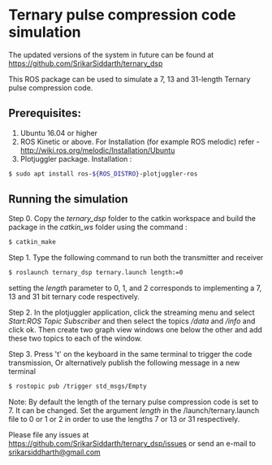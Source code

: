 # Ternary pulse compression code simulation

The updated versions of the system in future can be found at https://github.com/SrikarSiddarth/ternary_dsp

This ROS package can be used to simulate a 7, 13 and 31-length Ternary pulse compression code.

## Prerequisites:
1. Ubuntu 16.04 or higher
2. ROS Kinetic or above. 
For Installation (for example ROS melodic) refer - http://wiki.ros.org/melodic/Installation/Ubuntu
3. Plotjuggler package. 
Installation :
```sh
$ sudo apt install ros-${ROS_DISTRO}-plotjuggler-ros
```

## Running the simulation

Step 0. Copy the *ternary_dsp* folder to the catkin workspace and build the package in the *catkin_ws* folder using the command :
```sh
$ catkin_make
```

Step 1. Type the following command to run both the transmitter and receiver

```sh
$ roslaunch ternary_dsp ternary.launch length:=0
```
setting the *length* parameter to 0, 1, and 2 corresponds to implementing a 7, 13 and 31 bit ternary code respectively.

Step 2. In the plotjuggler application, click the streaming menu and select *Start:ROS Topic Subscriber* and then select the topics */data* and */info* and click ok.
Then create two graph view windows one below the other and add these two topics to each of the window.

Step 3.  Press 't' on the keyboard in the same terminal to trigger the code transmission,
Or alternatively publish the following message in a new terminal
```sh
$ rostopic pub /trigger std_msgs/Empty
```

Note: By default the length of the ternary pulse compression code is set to 7. It can be changed. Set the argument *length* in the /launch/ternary.launch file to 0 or 1 or 2 in order to use the lengths 7 or 13 or 31 respectively.

Please file any issues at https://github.com/SrikarSiddarth/ternary_dsp/issues or send an e-mail to srikarsiddharth@gmail.com
